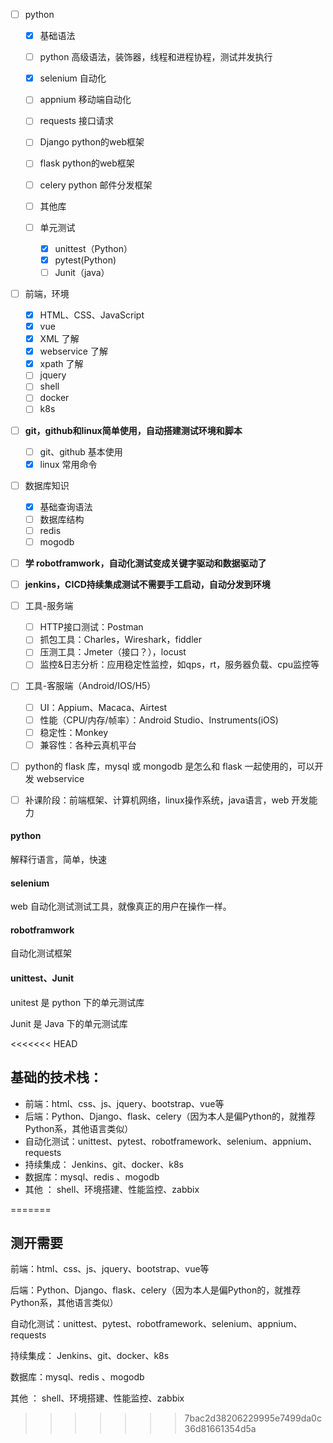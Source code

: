 * [ ] python
  * [x] 基础语法
  * [ ] python 高级语法，装饰器，线程和进程协程，测试并发执行
  * [x] selenium 自动化
  * [ ] appnium 移动端自动化
  
  * [ ] requests 接口请求
  * [ ] Django  python的web框架
  * [ ] flask python的web框架
  * [ ] celery python 邮件分发框架
  * [ ] 其他库
  * [ ] 单元测试
    * [x] unittest（Python）
    * [x] pytest(Python)
    * [ ] Junit（java）
* [ ] 前端，环境
  * [x] HTML、CSS、JavaScript
  * [x] vue
  * [x] XML  了解
  * [x] webservice  了解
  * [x] xpath 了解
  * [ ] jquery
  * [ ] shell
  * [ ] docker
  * [ ] k8s
* [ ] **git，github和linux简单使用，自动搭建测试环境和脚本**
  * [ ] git、github 基本使用
  * [x] linux 常用命令
* [ ] 数据库知识
  * [x] 基础查询语法
  * [ ] 数据库结构
  * [ ] redis
  * [ ] mogodb
* [ ] **学 robotframwork，自动化测试变成关键字驱动和数据驱动了**
* [ ] **jenkins，CICD持续集成测试不需要手工启动，自动分发到环境**
* [ ] 工具-服务端
  * [ ] HTTP接口测试：Postman
  * [ ] 抓包工具：Charles，Wireshark，fiddler
  * [ ] 压测工具：Jmeter（接口？），locust
  * [ ] 监控&日志分析：应用稳定性监控，如qps，rt，服务器负载、cpu监控等
* [ ] 工具-客服端（Android/IOS/H5）
  * [ ] UI：Appium、Macaca、Airtest
  * [ ] 性能（CPU/内存/帧率）：Android Studio、Instruments(iOS)
  * [ ] 稳定性：Monkey
  * [ ] 兼容性：各种云真机平台
* [ ] python的 flask 库，mysql 或 mongodb 是怎么和 flask 一起使用的，可以开发 webservice
* [ ] 补课阶段：前端框架、计算机网络，linux操作系统，java语言，web 开发能力







#### python

解释行语言，简单，快速

#### selenium

web 自动化测试测试工具，就像真正的用户在操作一样。

#### robotframwork

自动化测试框架

#### unittest、Junit

unitest 是 python 下的单元测试库

Junit 是 Java 下的单元测试库

<<<<<<< HEAD


## 基础的技术栈：

- 前端：html、css、js、jquery、bootstrap、vue等
- 后端：Python、Django、flask、celery（因为本人是偏Python的，就推荐Python系，其他语言类似）
- 自动化测试：unittest、pytest、robotframework、selenium、appnium、requests
- 持续集成： Jenkins、git、docker、k8s
- 数据库：mysql、redis 、mogodb
- 其他 ： shell、环境搭建、性能监控、zabbix

=======
## 测开需要

前端：html、css、js、jquery、bootstrap、vue等

后端：Python、Django、flask、celery（因为本人是偏Python的，就推荐Python系，其他语言类似）

自动化测试：unittest、pytest、robotframework、selenium、appnium、requests

持续集成： Jenkins、git、docker、k8s

数据库：mysql、redis 、mogodb

其他 ： shell、环境搭建、性能监控、zabbix
>>>>>>> 7bac2d38206229995e7499da0c36d81661354d5a
